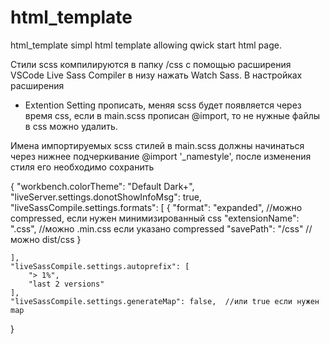 # html_template
html_template
simpl html template allowing qwick start html page.

Стили scss компилируются в папку /css с помощью расширения VSCode Live Sass Compiler в низу нажать Watch Sass. В настройках расширения
 -  Extention Setting прописать, меняя scss будет появляется через время css, если в main.scss прописан @import, то не нужные файлы в css можно удалить.

Имена импортируемых scss стилей в main.scss должны начинаться через нижнее подчеркивание @import '_namestyle', после изменения стиля его необходимо сохранить

{
    "workbench.colorTheme": "Default Dark+",
    "liveServer.settings.donotShowInfoMsg": true,
    "liveSassCompile.settings.formats": [
        {
            "format": "expanded", //можно compressed, если нужен минимизированный css
            "extensionName": ".css",  //можно .min.css если указано compressed
            "savePath": "/css"  //можно dist/css
        }

    ],
    "liveSassCompile.settings.autoprefix": [
        "> 1%",
        "last 2 versions"
    ],
    "liveSassCompile.settings.generateMap": false,  //или true если нужен map

}

